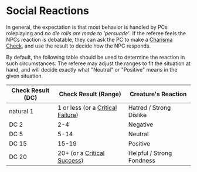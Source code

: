 # Social Reactions

In general, the expectation is that most behavior is handled by PCs roleplaying and *no die rolls are made to 'persuade'*. If the referee feels the NPCs reaction is debatable, they can ask the PC to make a [Charisma](../Player%20Characters/Chosen%20Statistics/Charisma.md) [Check](../Game%20Procedures/Check.md), and use the result to decide how the NPC responds.

By default, the following table should be used to determine the reaction in such circumstances. The referee may adjust the ranges to fit the situation at hand, and will decide exactly what "Neutral" or "Positive" means in the given situation.

| Check Result (DC) | Check Result (Range)                                                                         | Creature's Reaction       |
| ----------------- | -------------------------------------------------------------------------------------------- | ------------------------- |
| natural 1         | 1 or less (or a [Critical Failure](../Game%20Procedures/Dice%20Rolls/Critical%20Failure.md)) | Hatred / Strong Dislike   |
| DC 2              | 2-4                                                                                          | Negative                  |
| DC 5              | 5-14                                                                                         | Neutral                   |
| DC 15             | 15-19                                                                                        | Positive                  |
| DC 20             | 20+ (or a [Critical Success](../Game%20Procedures/Dice%20Rolls/Critical%20Success.md))       | Helpful / Strong Fondness |
